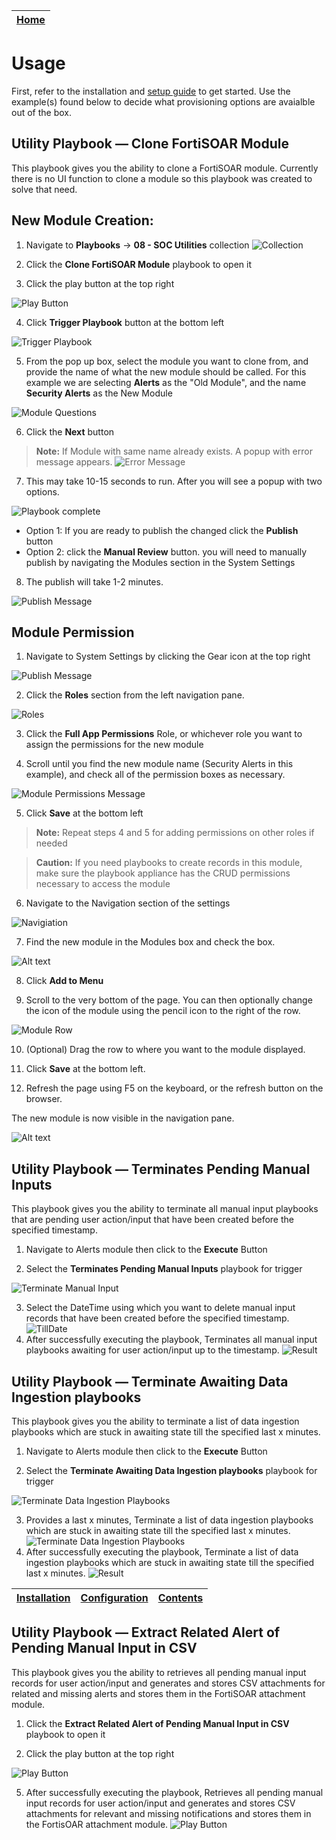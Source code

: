 | [Home](../README.md) |
|----------------------|

# Usage
First, refer to the installation and [setup guide](setup.md) to get started. Use the example(s) found below to decide what provisioning options are avaialble out of the box.

## Utility Playbook &mdash; Clone FortiSOAR Module
This playbook gives you the ability to clone a FortiSOAR module. Currently there is no UI function to clone a module so this playbook was created to solve that need.

## New Module Creation:

1. Navigate to **Playbooks** -> **08 - SOC Utilities** collection
![Collection](./res/Collection.png)

2. Click the  **Clone FortiSOAR Module** playbook to open it
3. Click the play button at the top right

![Play Button](./res/play_button.png)

4. Click **Trigger Playbook** button at the bottom left

![Trigger Playbook](./res/trigger_playbook.png)

5. From the pop up box, select the module you want to clone from, and provide the name of what the new module should be called. For this example we are selecting **Alerts** as the "Old Module", and the name **Security Alerts** as the New Module

![Module Questions](./res/module_input_questions.png)

6. Click the **Next** button
> **Note:** If Module with same name already exists. A popup with error message appears.
![Error Message](./res/error_message.png)

7. This may take 10-15 seconds to run. After you will see a popup with two options.

![Playbook complete](./res/playbook_complete_dialog.png)

 - Option 1: If you are ready to publish the changed click the **Publish** button
 - Option 2: click the **Manual Review** button. you will need to manually publish by navigating the Modules section in the System Settings

8. The publish will take 1-2 minutes.

![Publish Message](./res/publish_message.png)

## Module Permission

1.  Navigate to System Settings by clicking the Gear icon at the top right

![Publish Message](./res/system_settings.png)

2.   Click the **Roles** section from the left navigation pane.

![Roles](./res/roles.png)

3.   Click the **Full App Permissions** Role, or whichever role you want to assign the permissions for the new module

4.   Scroll until you find the new module name (Security Alerts in this example), and check all of the permission boxes as necessary.

![Module Permissions Message](./res/module_permissions.png)

5.   Click **Save** at the bottom left

> **Note:** Repeat steps 4 and 5 for adding permissions on other roles if needed

> **Caution:** If you need playbooks to create records in this module, make sure the playbook appliance has the CRUD permissions necessary to access the module

6.   Navigate to the Navigation section of the settings

![Navigiation](./res/navigation.png)

7.  Find the new module in the Modules box and check the box.

![Alt text](./res/modules_box.png)

8. Click **Add to Menu**

9. Scroll to the very bottom of the page. You can then optionally change the icon of the module using the pencil icon to the right of the row.

![Module Row](./res/module_row.png)

10.  (Optional) Drag the row to where you want to the module displayed.

11.  Click **Save** at the bottom left.
12.  Refresh the page using F5 on the keyboard, or the refresh button on the browser.

The new module is now visible in the navigation pane.

![Alt text](./res/navigation_icon.png)

## Utility Playbook &mdash; Terminates Pending Manual Inputs
This playbook gives you the ability to terminate all manual input playbooks that are pending user action/input that have been created before the specified timestamp.

1. Navigate to Alerts module then click to the **Execute** Button

2. Select the **Terminates Pending Manual Inputs** playbook for trigger

![Terminate Manual Input](./res/trigger_terminate_manual_input.png)

3. Select the DateTime using which you want to delete manual input records that have been created before the specified timestamp.
![TillDate](./res/till_date.png)
4. After successfully executing the playbook, Terminates all manual input playbooks awaiting for user action/input up to the timestamp.
![Result](./res/output_terminate_manual_input_playbooks.png)


## Utility Playbook &mdash; Terminate Awaiting Data Ingestion playbooks
This playbook gives you the ability to terminate a list of data ingestion playbooks which are stuck in awaiting state till the specified last x minutes.
1. Navigate to Alerts module then click to the **Execute** Button

2. Select the **Terminate Awaiting Data Ingestion playbooks** playbook for trigger

![Terminate Data Ingestion Playbooks](./res/terminate_dl_playbooks.png)

3. Provides a last x minutes, Terminate a list of data ingestion playbooks which are stuck in awaiting state till the specified last x minutes.
![Terminate Data Ingestion Playbooks](./res/last_x_minute.png)
4. After successfully executing the playbook, Terminate a list of data ingestion playbooks which are stuck in awaiting state till the specified last x minutes.
![Result](./res/output_terminate_dl_playbooks.png)

| [Installation](./setup.md#installation) | [Configuration](./setup.md#configuration) | [Contents](./contents.md) |
|-----------------------------------------|-------------------------------------------|---------------------------|

## Utility Playbook &mdash; Extract Related Alert of Pending Manual Input in CSV
This playbook gives you the ability to retrieves all pending manual input records for user action/input and generates and stores CSV attachments for related and missing alerts and stores them in the FortiSOAR attachment module.
1. Click the  **Extract Related Alert of Pending Manual Input in CSV** playbook to open it

2. Click the play button at the top right

 ![Play Button](./res/trigger_playbook_option.png)

5. After successfully executing the playbook, Retrieves all pending manual input records for user action/input and generates and stores CSV attachments for relevant and missing notifications and stores them in the FortisOAR attachment module.
![Play Button](./res/csv_attachment.png)


